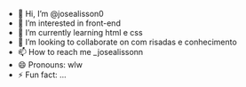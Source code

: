 - 👋 Hi, I’m @josealisson0
- 👀 I’m interested in front-end
- 🌱 I’m currently learning html e css
- 💞️ I’m looking to collaborate on com risadas e conhecimento
- 📫 How to reach me _josealissonn
- 😄 Pronouns: wlw
- ⚡ Fun fact: ...

<!---
josealisson0/josealisson0 is a ✨ special ✨ repository because its `README.md` (this file) appears on your GitHub profile.
You can click the Preview link to take a look at your changes.
--->
